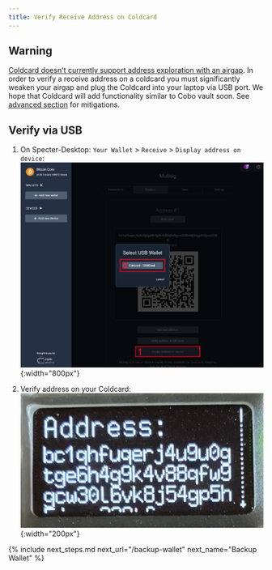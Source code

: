 ```yaml
---
title: Verify Receive Address on Coldcard 
---
```


## Warning
[Coldcard doesn't currently support address exploration with an airgap](https://github.com/Coldcard/firmware/pull/25).
In order to verify a receive address on a coldcard you must significantly weaken your airgap and plug the Coldcard into your laptop via USB port.
We hope that Coldcard will add functionality similar to Cobo vault soon.
See [advanced section](coldcard-advanced) for mitigations.

## Verify via USB
1. On Specter-Desktop: `Your Wallet` > `Receive` > `Display address on device`:  
![](/assets/img/verify-receive-address-specter-desktop-coldcard.png){:width="800px"}

2. Verify address on your Coldcard:  
![](/assets/img/verify-receive-address-coldcard.jpeg){:width="200px"}

{% include next_steps.md next_url="/backup-wallet" next_name="Backup Wallet" %}
